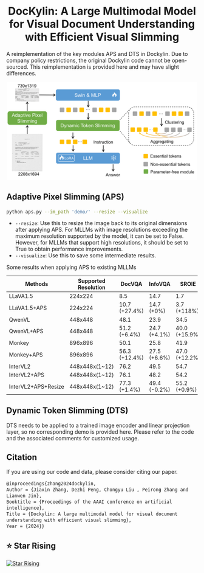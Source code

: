 <div align=center>

# DocKylin: A Large Multimodal Model for Visual Document Understanding with Efficient Visual Slimming
</div>

A reimplementation of the key modules APS and DTS in Dockylin. Due to company policy restrictions, the original Dockylin code cannot be open-sourced. This reimplementation is provided here and may have slight differences.


<p align="center">
  <img src="img/model.png" width='500'>
</p>


## Adaptive Pixel Slimming (APS)
```bash
python aps.py --im_path 'demo/' --resize --visualize
```
- `--resize`: Use this to resize the image back to its original dimensions after applying APS. For MLLMs with image resolutions exceeding the maximum resolution supported by the model, it can be set to False. However, for MLLMs that support high resolutions, it should be set to True to obtain performance improvements.
- `--visualize`: Use this to save some intermediate results.

Some results when applying APS to existing MLLMs

|Methods|Supported Resolution|DocVQA|InfoVQA|SROIE|FUNSD|
|-|-|-|-|-|-|
|LLaVA1.5|224x224|8.5|14.7|1.7|0.2|
|LLaVA1.5+APS|224x224|10.7 (+27.4%)|14.7 (+0%)|3.7 (+118%)|0.9 (+360%)|
|QwenVL|448x448|48.1|23.9|34.5|20.6|
|QwenVL+APS|448x448|51.2 (+6.4%)|24.7 (+4.1%)|40.0 (+15.9%)|24.3 (+17.9%)|
|Monkey|896x896|50.1|25.8|41.9|24.1|
|Monkey+APS|896x896|56.3 (+12.4%)|27.5 (+6.6%)|47.0 (+12.2%)|27.3 (+13.3%)|
|InterVL2|448x448x(1~12)|76.2|49.5|54.7|41.7|
|InterVL2+APS|448x448x(1~12)|76.1|48.2|54.2|40.6|
|InterVL2+APS+Resize|448x448x(1~12)|77.3 (+1.4%)|49.4 (-0.2%)|55.2 (+0.9%)|43.4 (+4.1%)|



## Dynamic Token Slimming (DTS)
DTS needs to be applied to a trained image encoder and linear projection layer, so no corresponding demo is provided here. Please refer to the code and the associated comments for customized usage.



## Citation
If you are using our code and data, please consider citing our paper.
```
@inproceedings{zhang2024dockylin, 
Author = {Jiaxin Zhang, Dezhi Peng, Chongyu Liu , Peirong Zhang and Lianwen Jin}, 
Booktitle = {Proceedings of the AAAI conference on artificial intelligence}, 
Title = {Dockylin: A large multimodal model for visual document understanding with efficient visual slimming}, 
Year = {2024}}   
```


## ⭐ Star Rising
[![Star Rising](https://api.star-history.com/svg?repos=ZZZHANG-jx/DocKylin&type=Timeline)](https://star-history.com/#ZZZHANG-jx/DocKylin&Timeline)